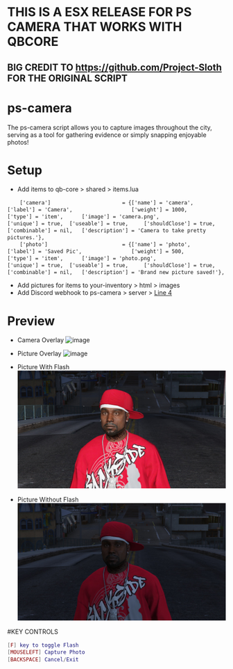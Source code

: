 # THIS IS A ESX RELEASE FOR PS CAMERA THAT WORKS WITH QBCORE

## BIG CREDIT TO https://github.com/Project-Sloth FOR THE ORIGINAL SCRIPT

# ps-camera
The ps-camera script allows you to capture images throughout the city, serving as a tool for gathering evidence or simply snapping enjoyable photos!

# Setup

* Add items to qb-core > shared > items.lua
```
	['camera'] 						 = {['name'] = 'camera', 			  	  		['label'] = 'Camera', 					['weight'] = 1000, 		['type'] = 'item', 		['image'] = 'camera.png', 				['unique'] = true, 	['useable'] = true, 	['shouldClose'] = true,   ['combinable'] = nil,   ['description'] = 'Camera to take pretty pictures.'},
	['photo'] 				 		 = {['name'] = 'photo', 			  	  		['label'] = 'Saved Pic', 				['weight'] = 500, 		['type'] = 'item', 		['image'] = 'photo.png', 				['unique'] = true, 	['useable'] = true, 	['shouldClose'] = true,   ['combinable'] = nil,   ['description'] = 'Brand new picture saved!'},
```
* Add pictures for items to your-inventory > html > images
* Add Discord webhook to ps-camera > server > [Line 4](https://github.com/Project-Sloth/ps-camera/blob/cc0c2c35ab15840abe7533521a3ed4aac729cc60/server/sv_main.lua#L4)

# Preview
* Camera Overlay
![image](https://user-images.githubusercontent.com/82112471/231553020-f5061241-e04a-462e-8266-a48b8efc9884.png)

* Picture Overlay
![image](https://user-images.githubusercontent.com/82112471/231553182-fd15c5f7-b908-42f7-a8d6-93185fd6e3c2.png)

* Picture With Flash 
![image](https://raw.githubusercontent.com/suryabhaiin/version-check/main/withflash.jpg)

* Picture Without Flash 
![image](https://raw.githubusercontent.com/suryabhaiin/version-check/main/noflash.jpg)

#KEY CONTROLS
```Lua
[F] key to toggle Flash
[MOUSELEFT] Capture Photo
[BACKSPACE] Cancel/Exit
```

